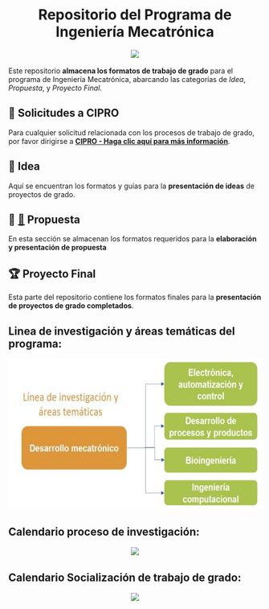 
<h1 align="center">Repositorio del Programa de Ingeniería Mecatrónica</h1>

<p align="center">
<img src="./Logos/logo.jpg" height="300">
</p>


Este repositorio **almacena los formatos de trabajo de grado** para el programa de Ingeniería Mecatrónica, abarcando las categorías de *Idea*, *Propuesta*, y *Proyecto Final*.

## 📢 Solicitudes a CIPRO

Para cualquier solicitud relacionada con los procesos de trabajo de grado, por favor dirigirse a <a href="https://forms.gle/gT6W2tXAkv47Y1SP6" target="_blank">**CIPRO - Haga clic aquí para más información**</a>.


## 📝 Idea

Aquí se encuentran los formatos y guías para la **presentación de ideas** de proyectos de grado.

## 📄 [📂](./Formato%20Propuesta/) Propuesta

En esta sección se almacenan los formatos requeridos para la **elaboración y presentación de propuesta**



## 🏆 Proyecto Final

Esta parte del repositorio contiene los formatos finales para la **presentación de proyectos de grado completados**.
## Linea de investigación y áreas temáticas del programa: 
<p align="center">
<img src="./Logos/Linea.png" height="300">
</p>


## Calendario proceso de investigación:
<p align="center">
<img src="./Calendario/PI-2024-1" height="300">
</p>

## Calendario Socialización de trabajo de grado:
<p align="center">
<img src="./Calendario/STG.png" height="300">
</p>
